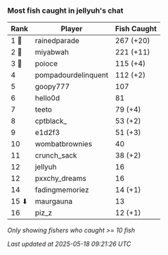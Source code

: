 ### Most fish caught in jellyuh's chat
| Rank | Player | Fish Caught |
|------|--------|-----------|
| 1 🥇  | rainedparade  | 267 (+20) |
| 2 🥈  | miyabwah  | 221 (+11) |
| 3 🥉  | poioce  | 115 (+4) |
| 4  | pompadourdelinquent  | 112 (+2) |
| 5  | goopy777  | 107 |
| 6  | hello0d  | 81 |
| 7  | teeto  | 79 (+4) |
| 8  | cptblack_  | 53 (+2) |
| 9  | e1d2f3  | 51 (+3) |
| 10  | wombatbrownies  | 40 |
| 11  | crunch_sack  | 38 (+2) |
| 12  | jellyuh  | 16 |
| 12  | pxxchy_dreams  | 16 |
| 14  | fadingmemoriez  | 14 (+1) |
| 15 ⬇ | maurgauna  | 13 |
| 16  | piz_z  | 12 (+1) |

_Only showing fishers who caught >= 10 fish_

_Last updated at 2025-05-18 09:21:26 UTC_